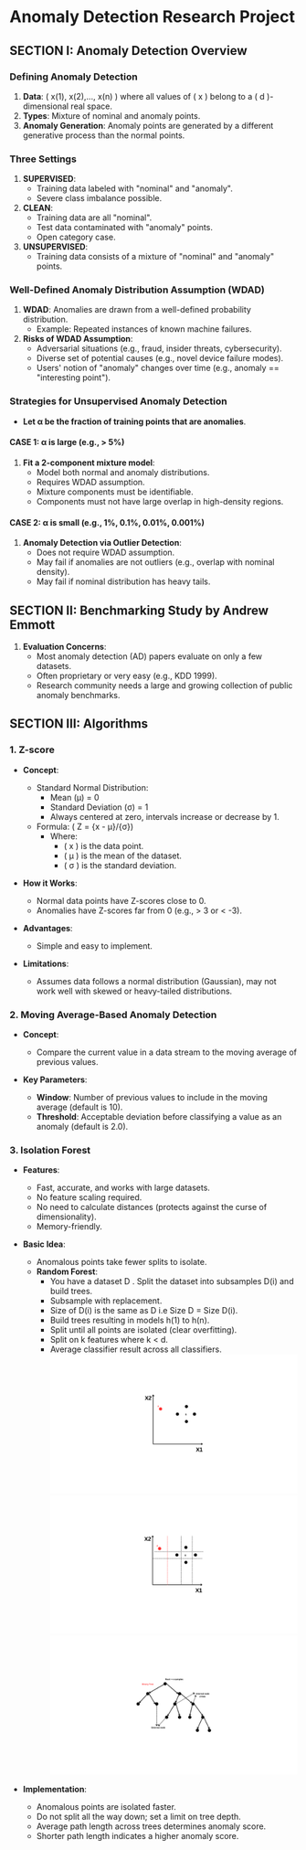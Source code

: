 # Anomaly Detection Research Project

## SECTION I: Anomaly Detection Overview

### Defining Anomaly Detection

1. **Data**: \( x(1), x(2),..., x(n) \) where all values of \( x \) belong to a \( d \)-dimensional real space.
2. **Types**: Mixture of nominal and anomaly points.
3. **Anomaly Generation**: Anomaly points are generated by a different generative process than the normal points.

### Three Settings

1. **SUPERVISED**:
   - Training data labeled with "nominal" and "anomaly".
   - Severe class imbalance possible.
2. **CLEAN**:
   - Training data are all "nominal".
   - Test data contaminated with "anomaly" points.
   - Open category case.
3. **UNSUPERVISED**:
   - Training data consists of a mixture of "nominal" and "anomaly" points.

### Well-Defined Anomaly Distribution Assumption (WDAD)

1. **WDAD**: Anomalies are drawn from a well-defined probability distribution.
   - Example: Repeated instances of known machine failures.
2. **Risks of WDAD Assumption**:
   - Adversarial situations (e.g., fraud, insider threats, cybersecurity).
   - Diverse set of potential causes (e.g., novel device failure modes).
   - Users' notion of "anomaly" changes over time (e.g., anomaly == "interesting point").

### Strategies for Unsupervised Anomaly Detection

- **Let α be the fraction of training points that are anomalies**.

#### CASE 1: α is large (e.g., > 5%)

1. **Fit a 2-component mixture model**:
   - Model both normal and anomaly distributions.
   - Requires WDAD assumption.
   - Mixture components must be identifiable.
   - Components must not have large overlap in high-density regions.

#### CASE 2: α is small (e.g., 1%, 0.1%, 0.01%, 0.001%)

1. **Anomaly Detection via Outlier Detection**:
   - Does not require WDAD assumption.
   - May fail if anomalies are not outliers (e.g., overlap with nominal density).
   - May fail if nominal distribution has heavy tails.

## SECTION II: Benchmarking Study by Andrew Emmott

1. **Evaluation Concerns**:
   - Most anomaly detection (AD) papers evaluate on only a few datasets.
   - Often proprietary or very easy (e.g., KDD 1999).
   - Research community needs a large and growing collection of public anomaly benchmarks.

## SECTION III: Algorithms

### 1. Z-score

- **Concept**:

  - Standard Normal Distribution:
    - Mean (µ) = 0
    - Standard Deviation (σ) = 1
    - Always centered at zero, intervals increase or decrease by 1.
  - Formula: \( Z = {x - µ}/{σ})
    - Where:
      - \( x \) is the data point.
      - \( µ \) is the mean of the dataset.
      - \( σ \) is the standard deviation.

- **How it Works**:

  - Normal data points have Z-scores close to 0.
  - Anomalies have Z-scores far from 0 (e.g., > 3 or < -3).

- **Advantages**:

  - Simple and easy to implement.

- **Limitations**:
  - Assumes data follows a normal distribution (Gaussian), may not work well with skewed or heavy-tailed distributions.

### 2. Moving Average-Based Anomaly Detection

- **Concept**:

  - Compare the current value in a data stream to the moving average of previous values.

- **Key Parameters**:
  - **Window**: Number of previous values to include in the moving average (default is 10).
  - **Threshold**: Acceptable deviation before classifying a value as an anomaly (default is 2.0).

### 3. Isolation Forest

- **Features**:

  - Fast, accurate, and works with large datasets.
  - No feature scaling required.
  - No need to calculate distances (protects against the curse of dimensionality).
  - Memory-friendly.

- **Basic Idea**:

  - Anomalous points take fewer splits to isolate.
  - **Random Forest**:
    - You have a dataset D . Split the dataset into subsamples D(i) and build trees.
    - Subsample with replacement.
    - Size of D(i) is the same as D i.e Size D = Size D(i).
    - Build trees resulting in models h(1) to h(n).
    - Split until all points are isolated (clear overfitting).
    - Split on k features where k < d.
    - Average classifier result across all classifiers.
![Isolation Forest](Images/1.png)
![Isolation Forest](Images/2.png)
![Isolation Forest](Images/3.png)
   
- **Implementation**:
  - Anomalous points are isolated faster.
  - Do not split all the way down; set a limit on tree depth.
  - Average path length across trees determines anomaly score.
  - Shorter path length indicates a higher anomaly score.
